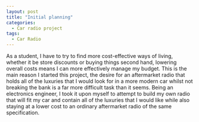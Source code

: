 ```yaml
---
layout: post
title: "Initial planning"
categories:
  - Car radio project
tags:
  - Car Radio
---
```


As a student, I have to try to find more cost-effective ways of living, whether it be store discounts or buying things second hand, lowering overall costs means I can more effectively manage my budget. This is the main reason I started this project, the desire for an aftermarket radio that holds all of the luxuries that I would look for in a more modern car whilst not breaking the bank is a far more difficult task than it seems. Being an electronics engineer, I took it upon myself to attempt to build my own radio that will fit my car and contain all of the luxuries that I would like while also staying at a lower cost to an ordinary aftermarket radio of the same specification.